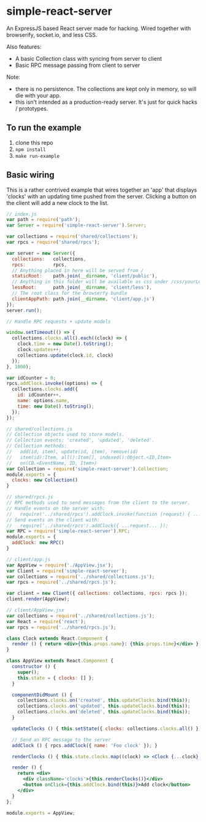 # simple-react-server

An ExpressJS based React server made for hacking. Wired together with browserify, socket.io, and less CSS. 

Also features:
 - A basic Collection class with syncing from server to client
 - Basic RPC message passing from client to server

Note:
 - there is no persistence. The collections are kept only in memory, so will die with your app.
 - this isn't intended as a production-ready server. It's just for quick hacks / prototypes.

## To run the example
1. clone this repo
2. `npm install`
3. `make run-example`

## Basic wiring
This is a rather contrived example that wires together an 'app' that displays
'clocks' with an updating time pushed from the server. Clicking a button on the
client will add a new clock to the list.

```javascript
// index.js
var path = require('path');
var Server = require('simple-react-server').Server;

var collections = require('shared/collections');
var rpcs = require('shared/rpcs');

var server = new Server({
  collections:   collections,
  rpcs:          rpcs,
  // Anything placed in here will be served from /
  staticRoot:    path.join(__dirname, 'client/public'),
  // Anything in this folder will be available as css under /css/yourLessFileName.css
  lessRoot:      path.join(__dirname, 'client/less'),
  // The root class for the browserfy bundle
  clientAppPath: path.join(__dirname, 'client/app.js')
});
server.run();

// Handle RPC requests + update models

window.setTimeout(() => {
  collections.clocks.all().each((clock) => {
    clock.time = new Date().toString();
    clock.updates++;
    collections.update(clock.id, clock)
  });
}, 1000);

var idCounter = 0;
rpcs.addClock.invoke((options) => {
  collections.clocks.add({
    id: idCounter++,
    name: options.name,
    time: new Date().toString();
  });
});
```

```javascript
// shared/collections.js
// Collection objects used to store models. 
// Collection events: 'created', 'updated', 'deleted'.
// Collection methods: 
//   add(id, item), update(id, item), remove(id)
//   item(id):Item, all():Item[], indexed():Object.<ID,Item>
//   on(CB.<EventName, ID, Item>)
var Collection = require('simple-react-server').Collection;
module.exports = {
  clocks: new Collection()
}
```

```javascript
// shared/rpcs.js
// RPC methods used to send messages from the client to the server. 
// Handle events on the server with:
//   require('../shared/rpcs').addClock.invoke(function (request) { ... });
// Send events on the client with:
//   require('../shared/rpcs').addClock({ ...request... });
var RPC = require('simple-react-server').RPC;
module.exports = {
  addClock: new RPC()
}
```

```javascript
// client/app.js
var AppView = require('./AppView.jsx');
var Client = require('simple-react-server');
var collections = require('../shared/collections.js');
var rpcs = require('../shared/rpcs.js');

var client = new Client({ collections: collections, rpcs: rpcs });
client.render(AppView);
```

```jsx
// client/AppView.jsx
var collections = require('../shared/collections.js');
var React = require('react');
var rpcs = require('../shared/rpcs.js');

class Clock extends React.Component {
  render () { return <div>{this.props.name}: {this.props.time}</div> }
}

class AppView extends React.Component {
  constructor () {
    super();
    this.state = { clocks: [] };
  }

  componentDidMount () {
    collections.clocks.on('created', this.updateClocks.bind(this));
    collections.clocks.on('updated', this.updateClocks.bind(this));
    collections.clocks.on('deleted', this.updateClocks.bind(this));
  }

  updateClocks () { this.setState({ clocks: collections.clocks.all() }); }

  // Send an RPC message to the server
  addClock () { rpcs.addClock({ name: 'Foo clock' }); }

  renderClocks () { this.state.clocks.map((clock) => <Clock {...clock} />); }

  render () {
    return <div>
      <div className='clocks'>{this.renderClocks()}</div>
      <button onClick={this.addClock.bind(this)}>Add clock</button>
    </div>
  }
};

module.exports = AppView;
```
